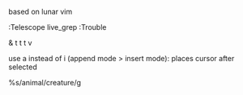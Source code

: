 based on lunar vim

:Telescope live_grep
:Trouble

<C-t> & <C-T>
<leader> t t
<leader> t v

use a instead of i (append mode > insert mode): places cursor after selected

%s/animal/creature/g
